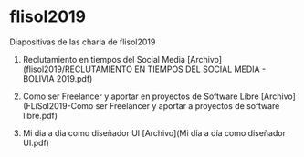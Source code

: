 # flisol2019

Diapositivas de las charla de flisol2019

1. Reclutamiento en tiempos del Social Media
[Archivo](flisol2019/RECLUTAMIENTO EN TIEMPOS DEL SOCIAL MEDIA - BOLIVIA 2019.pdf)

2. Como ser Freelancer y aportar en proyectos de Software Libre
[Archivo](FLiSol2019-Como ser Freelancer y aportar a proyectos de software libre.pdf)

3. Mi dia a dia como diseñador UI
[Archivo](Mi día a día como diseñador UI.pdf)